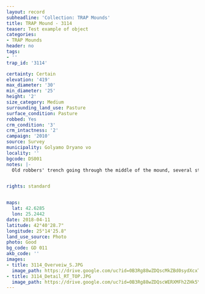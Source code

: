 ```yaml
---
layout: record
subheadline: 'Collection: TRAP Mounds'
title: TRAP Mound - 3114
teaser: Test example of object
categories:
- TRAP Mounds
header: no
tags:
- ''
trap_id: '3114'

certainty: Certain
elevation: '419'
max_diameter: '30'
min_diameter: '25'
height: '2'
size_category: Medium
surrounding_land_use: Pasture
surface_condition: Pasture
robbed: Yes
crm_condition: '3'
crm_intactness: '2'
campaign: '2010'
source: Survey
municipality: Golyamo Dryano vo
locality: ''
bgcode: DS001
notes: |-
  Old robbers' trench going through the middle of the mound, several stones on the top, looks like already excavated - Kiotv?.


rights: standard


maps:
  lat: 42.6285
  lon: 25.2442
date: 2018-04-11
latitude: 42°40'28.7"
longitude: 25°14'25.8"
land_use_source: Photo
photo: Good
bg_code: GD 011
akb_code: ''
images:
- title: 3114_Overveiw_S.JPG
  image_path: https://drive.google.com/uc?id=0B3Rg88wZDQscMkZBd0sydXcxTW8
- title: 3114_Detail_RT_TOP.JPG
  image_path: https://drive.google.com/uc?id=0B3Rg88wZDQscWERXMFh2ZHk5YVE
---
```


